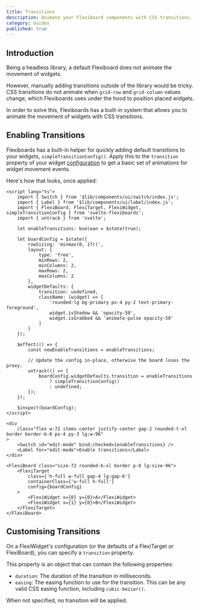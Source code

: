 ```yaml
---
title: Transitions
description: Animate your Flexiboard components with CSS transitions.
category: Guides
published: true
---
```


## Introduction

Being a headless library, a default Flexiboard does not animate the movement of widgets.

However, manually adding transitions outside of the library would be tricky. CSS transitions do not animate when `grid-row` and `grid-column` values change, which Flexiboards uses under the hood to position placed widgets.

In order to solve this, Flexiboards has a built-in system that allows you to animate the movement of widgets with CSS transitions.

## Enabling Transitions

Flexiboards has a built-in helper for quickly adding default transitions to your widgets, `simpleTransitionConfig()`. Apply this to the `transition` property of your widget [configuration](/docs/configuration) to get a basic set of animations for widget movement events.

Here's how that looks, once applied:

```svelte example
<script lang="ts">
	import { Switch } from '$lib/components/ui/switch/index.js';
	import { Label } from '$lib/components/ui/label/index.js';
	import { FlexiBoard, FlexiTarget, FlexiWidget, simpleTransitionConfig } from 'svelte-flexiboards';
	import { untrack } from 'svelte';

	let enableTransitions: boolean = $state(true);

	let boardConfig = $state({
		rowSizing: 'minmax(0, 1fr)',
		layout: {
			type: 'free',
			minRows: 2,
			minColumns: 2,
			maxRows: 2,
			maxColumns: 2
		},
		widgetDefaults: {
			transition: undefined,
			className: (widget) => [
				'rounded-lg bg-primary px-4 py-2 text-primary-foreground',
				widget.isShadow && 'opacity-50',
				widget.isGrabbed && 'animate-pulse opacity-50'
			]
		}
	});

	$effect(() => {
		const newEnableTransitions = enableTransitions;

		// Update the config in-place, otherwise the board loses the proxy.
		untrack(() => {
			boardConfig.widgetDefaults.transition = enableTransitions
				? simpleTransitionConfig()
				: undefined;
		});
	});

	$inspect(boardConfig);
</script>

<div
	class="flex w-72 items-center justify-center gap-2 rounded-t-xl border border-b-0 px-4 py-3 lg:w-96"
>
	<Switch id="edit-mode" bind:checked={enableTransitions} />
	<Label for="edit-mode">Enable transitions</Label>
</div>

<FlexiBoard class="size-72 rounded-b-xl border p-8 lg:size-96">
	<FlexiTarget
		class={'h-full w-full gap-4 lg:gap-6'}
		containerClass={'w-full h-full'}
		config={boardConfig}
	>
		<FlexiWidget x={0} y={0}>A</FlexiWidget>
		<FlexiWidget x={1} y={0}>B</FlexiWidget>
	</FlexiTarget>
</FlexiBoard>
```

## Customising Transitions

On a FlexiWidget's configuration (or the defaults of a FlexiTarget or FlexiBoard), you can specify a `transition` property.

This property is an object that can contain the following properties:

- `duration`: The duration of the transition in milliseconds.
- `easing`: The easing function to use for the transition. This can be any valid CSS easing function, including `cubic-bezier()`.

When not specified, no transition will be applied.
